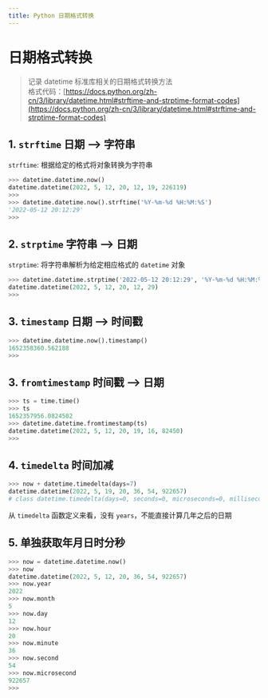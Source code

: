 ```yaml
---
title: Python 日期格式转换
---
```


# 日期格式转换

> 记录 datetime 标准库相关的日期格式转换方法  
> 格式代码：[https://docs.python.org/zh-cn/3/library/datetime.html#strftime-and-strptime-format-codes](https://docs.python.org/zh-cn/3/library/datetime.html#strftime-and-strptime-format-codes)

## 1. `strftime` 日期 --> 字符串

`strftime`: 根据给定的格式将对象转换为字符串

```python
>>> datetime.datetime.now()
datetime.datetime(2022, 5, 12, 20, 12, 19, 226119)
>>>
>>> datetime.datetime.now().strftime('%Y-%m-%d %H:%M:%S')
'2022-05-12 20:12:29'
>>>
```

## 2. `strptime` 字符串 --> 日期

`strptime`: 将字符串解析为给定相应格式的 `datetime` 对象 

```python
>>> datetime.datetime.strptime('2022-05-12 20:12:29', '%Y-%m-%d %H:%M:%S')
datetime.datetime(2022, 5, 12, 20, 12, 29)
>>>
```

## 3. `timestamp` 日期 --> 时间戳

```python
>>> datetime.datetime.now().timestamp()
1652358360.562188
>>>
```

## 3. `fromtimestamp` 时间戳 --> 日期

```python
>>> ts = time.time()
>>> ts
1652357956.0824502
>>> datetime.datetime.fromtimestamp(ts)
datetime.datetime(2022, 5, 12, 20, 19, 16, 82450)
>>>
```

## 4. `timedelta` 时间加减
```python
>>> now + datetime.timedelta(days=7)
datetime.datetime(2022, 5, 19, 20, 36, 54, 922657)
# class datetime.timedelta(days=0, seconds=0, microseconds=0, milliseconds=0, minutes=0, hours=0, weeks=0)
```
从 `timedelta` 函数定义来看，没有 `years`，不能直接计算几年之后的日期


## 5. 单独获取年月日时分秒
```python
>>> now = datetime.datetime.now()
>>> now
datetime.datetime(2022, 5, 12, 20, 36, 54, 922657)
>>> now.year
2022
>>> now.month
5
>>> now.day
12
>>> now.hour
20
>>> now.minute
36
>>> now.second
54
>>> now.microsecond
922657
>>>
```
